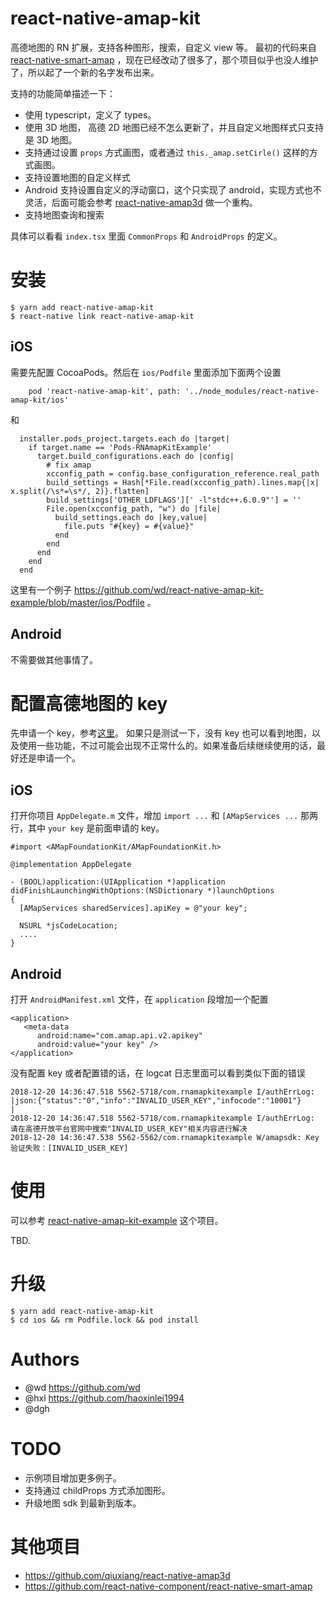 # react-native-amap-kit
高德地图的 RN 扩展，支持各种图形，搜索，自定义 view 等。 最初的代码来自 [react-native-smart-amap](https://github.com/react-native-component/react-native-smart-amap) ，现在已经改动了很多了，那个项目似乎也没人维护了，所以起了一个新的名字发布出来。

支持的功能简单描述一下：
* 使用 typescript，定义了 types。
* 使用 3D 地图， 高德 2D 地图已经不怎么更新了，并且自定义地图样式只支持是 3D 地图。
* 支持通过设置 `props` 方式画图，或者通过 `this._amap.setCirle()` 这样的方式画图。
* 支持设置地图的自定义样式
* Android 支持设置自定义的浮动窗口，这个只实现了 android，实现方式也不灵活，后面可能会参考 [react-native-amap3d](https://github.com/qiuxiang/react-native-amap3d) 做一个重构。
* 支持地图查询和搜索

具体可以看看 `index.tsx` 里面 `CommonProps` 和 `AndroidProps` 的定义。

# 安装
```
$ yarn add react-native-amap-kit
$ react-native link react-native-amap-kit
```

## iOS
需要先配置 CocoaPods。然后在 `ios/Podfile` 里面添加下面两个设置

```
    pod 'react-native-amap-kit', path: '../node_modules/react-native-amap-kit/ios'
```
和
```
  installer.pods_project.targets.each do |target|
    if target.name == 'Pods-RNAmapKitExample'
      target.build_configurations.each do |config|
        # fix amap
        xcconfig_path = config.base_configuration_reference.real_path
        build_settings = Hash[*File.read(xcconfig_path).lines.map{|x| x.split(/\s*=\s*/, 2)}.flatten]
        build_settings['OTHER_LDFLAGS'][' -l"stdc++.6.0.9"'] = ''
        File.open(xcconfig_path, "w") do |file|
          build_settings.each do |key,value|
            file.puts "#{key} = #{value}"
          end
        end
      end
    end
  end
```
这里有一个例子 https://github.com/wd/react-native-amap-kit-example/blob/master/ios/Podfile 。

## Android
不需要做其他事情了。

# 配置高德地图的 key

先申请一个 key，参考[这里](https://lbs.amap.com/api/android-sdk/guide/create-project/get-key)。
如果只是测试一下，没有 key 也可以看到地图，以及使用一些功能，不过可能会出现不正常什么的。如果准备后续继续使用的话，最好还是申请一个。

## iOS
打开你项目 `AppDelegate.m` 文件，增加 `import ...` 和 `[AMapServices ...` 那两行，其中 `your key` 是前面申请的 key。

```
#import <AMapFoundationKit/AMapFoundationKit.h>

@implementation AppDelegate

- (BOOL)application:(UIApplication *)application didFinishLaunchingWithOptions:(NSDictionary *)launchOptions
{
  [AMapServices sharedServices].apiKey = @"your key";
  
  NSURL *jsCodeLocation;
  ....
}
```

## Android

打开 `AndroidManifest.xml` 文件，在 `application` 段增加一个配置
```
<application>
   <meta-data
      android:name="com.amap.api.v2.apikey"
      android:value="your key" />
</application>
```

没有配置 key 或者配置错的话，在 logcat 日志里面可以看到类似下面的错误
```
2018-12-20 14:36:47.518 5562-5718/com.rnamapkitexample I/authErrLog: |json:{"status":"0","info":"INVALID_USER_KEY","infocode":"10001"}              |
2018-12-20 14:36:47.518 5562-5718/com.rnamapkitexample I/authErrLog: 请在高德开放平台官网中搜索"INVALID_USER_KEY"相关内容进行解决
2018-12-20 14:36:47.538 5562-5562/com.rnamapkitexample W/amapsdk: Key验证失败：[INVALID_USER_KEY]
```

# 使用

可以参考 [react-native-amap-kit-example](https://github.com/wd/react-native-amap-kit-example) 这个项目。

TBD.

# 升级

```
$ yarn add react-native-amap-kit
$ cd ios && rm Podfile.lock && pod install
```

# Authors
* @wd https://github.com/wd
* @hxl https://github.com/haoxinlei1994
* @dgh 

# TODO
* 示例项目增加更多例子。
* 支持通过 childProps 方式添加图形。
* 升级地图 sdk 到最新到版本。

# 其他项目
* https://github.com/qiuxiang/react-native-amap3d
* https://github.com/react-native-component/react-native-smart-amap
